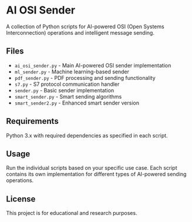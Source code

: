# AI OSI Sender

A collection of Python scripts for AI-powered OSI (Open Systems Interconnection) operations and intelligent message sending.

## Files

- `ai_osi_sender.py` - Main AI-powered OSI sender implementation
- `ml_sender.py` - Machine learning-based sender
- `pdf_sender.py` - PDF processing and sending functionality
- `s7.py` - S7 protocol communication handler
- `sender.py` - Basic sender implementation
- `smart_sender.py` - Smart sending algorithms
- `smart_sender2.py` - Enhanced smart sender version

## Requirements

Python 3.x with required dependencies as specified in each script.

## Usage

Run the individual scripts based on your specific use case. Each script contains its own implementation for different types of AI-powered sending operations.

## License

This project is for educational and research purposes.
